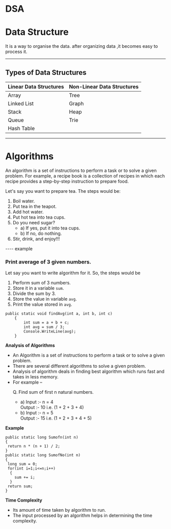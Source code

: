 
# DSA
<h1>Data Structure</h1>
<div>
 It is a way to organise the data.
after organizing data ,it becomes easy to process it.
</div>
<hr> 
 <!-- https://www.youtube.com/watch?v=2ZLl8GAk1X4 -->     
<h2>Types of Data Structures</h2>
<table>
    <thead>
        <tr>
            <th>Linear Data Structures</th>
            <th>Non-Linear Data Structures</th>
        </tr>
    </thead>
    <tbody>
        <tr>
            <td>Array</td>
            <td>Tree</td>
        </tr>
        <tr>
            <td>Linked List</td>
            <td>Graph</td>
        </tr>
        <tr>
            <td>Stack</td>
            <td>Heap</td>
        </tr>
        <tr>
            <td>Queue</td>
            <td>Trie</td>
        </tr>
        <tr>
            <td>Hash Table</td>
            <td></td>
        </tr>
    </tbody>
</table>
<hr>
<h1>Algorithms</h1>
<p>An algorithm is a set of instructions to perform a task or to solve a given problem. For example, a recipe book is a collection of recipes in which each recipe provides a step-by-step instruction to prepare food.</p>
<p>Let's say you want to prepare tea. The steps would be:</p>
<ol>
    <li>Boil water.</li>
    <li>Put tea in the teapot.</li>
    <li>Add hot water.</li>
    <li>Put hot tea into tea cups.</li>
    <li>Do you need sugar?
        <ul>
            <li>a) If yes, put it into tea cups.</li>
            <li>b) If no, do nothing.</li>
        </ul>
    </li>
    <li>Stir, drink, and enjoy!!!</li>
</ol>
 ----
 example
 <h3>Print average of 3 given numbers.</h3>
<p>Let say you want to write algorithm for it. So, the steps would be</p>
<ol>
    <li>Perform sum of 3 numbers.</li>
    <li>Store it in a variable <code>sum</code>.</li>
    <li>Divide the sum by 3.</li>
    <li>Store the value in variable <code>avg</code>.</li>
    <li>Print the value stored in <code>avg</code>.</li>
</ol>

```
public static void findAvg(int a, int b, int c)
    {
        int sum = a + b + c;
        int avg = sum / 3;
        Console.WriteLine(avg);
    }
```
<p><b>Analysis of Algorithms</b></p>

<ul>
    <li>An Algorithm is a set of instructions to perform a task or to solve a given problem.</li>
    <li>There are several different algorithms to solve a given problem.</li>
    <li>Analysis of algorithm deals in finding best algorithm which runs fast and takes in less memory.</li>
    <li>For example –
        <p>Q. Find sum of first n natural numbers.</p>
        <ul>
            <li>a) Input :- n = 4<br>
                Output :- 10 i.e. (1 + 2 + 3 + 4)</li>
            <li>b) Input :- n = 5<br>
                Output :- 15 i.e. (1 + 2 + 3 + 4 + 5)</li>
        </ul>
    </li>
</ul>
<p><b>Example</b></p>

```
public static long Sumofn(int n)
{
 return n * (n + 1) / 2;
}
public static long SumofNo(int n)
{
 long sum = 0;
 for(int i=1;i<=n;i++)
  {
    sum += i;
  }
 return sum;
}
```
<p><b>Time Complexity</b></p>
<ul>
    <li>Its amount of time taken by algorithm to run.</li>
    <li>The input processed by an algorithm helps in determining the time complexity.</li>
</ul>

   
